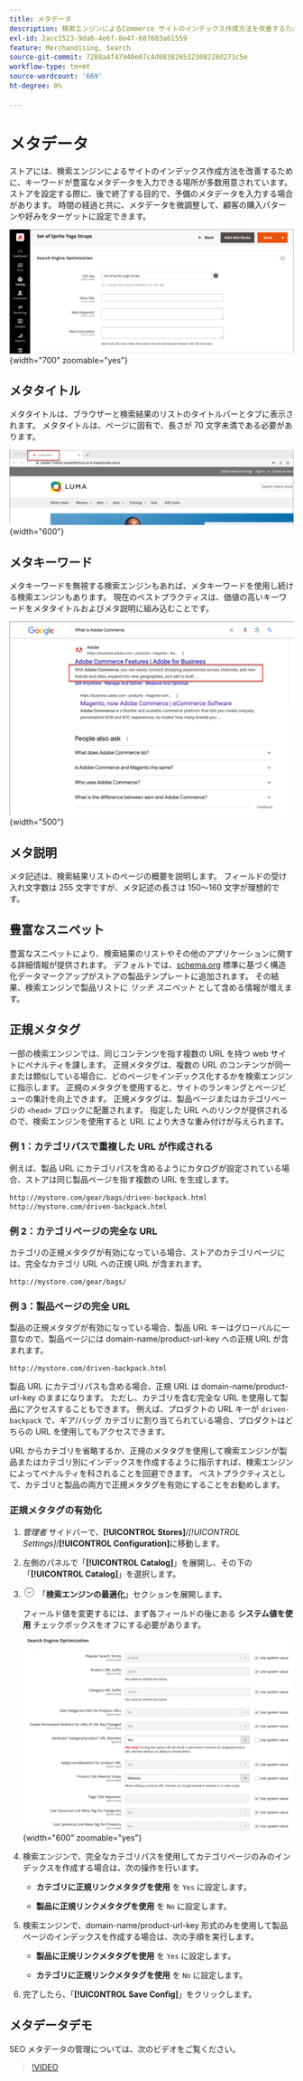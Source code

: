 ```yaml
---
title: メタデータ
description: 検索エンジンによるCommerce サイトのインデックス作成方法を改善するために、キーワードの多いメタデータを入力する方法について説明します。
exl-id: 2acc1523-9da6-4e6f-8e4f-607603a61559
feature: Merchandising, Search
source-git-commit: 7288a4f47940e07c4d083826532308228d271c5e
workflow-type: tm+mt
source-wordcount: '669'
ht-degree: 0%

---
```


# メタデータ

ストアには、検索エンジンによるサイトのインデックス作成方法を改善するために、キーワードが豊富なメタデータを入力できる場所が多数用意されています。 ストアを設定する際に、後で終了する目的で、予備のメタデータを入力する場合があります。 時間の経過と共に、メタデータを微調整して、顧客の購入パターンや好みをターゲットに設定できます。

![ 製品設定 – 検索エンジンの最適化 ](./assets/product-basic-settings-search-engine-optimization-yoga-strap.png){width="700" zoomable="yes"}

## メタタイトル

メタタイトルは、ブラウザーと検索結果のリストのタイトルバーとタブに表示されます。 メタタイトルは、ページに固有で、長さが 70 文字未満である必要があります。

![ ストアフロントの例 – メタタイトル ](./assets/storefront-home-page-meta-title.png){width="600"}

## メタキーワード

メタキーワードを無視する検索エンジンもあれば、メタキーワードを使用し続ける検索エンジンもあります。 現在のベストプラクティスは、価値の高いキーワードをメタタイトルおよびメタ説明に組み込むことです。

![Web ブラウザー検索 – メタキーワード ](./assets/storefront-meta-description.png){width="500"}

## メタ説明

メタ記述は、検索結果リストのページの概要を説明します。 フィールドの受け入れ文字数は 255 文字ですが、メタ記述の長さは 150～160 文字が理想的です。

## 豊富なスニペット

豊富なスニペットにより、検索結果のリストやその他のアプリケーションに関する詳細情報が提供されます。 デフォルトでは、[schema.org][1] 標準に基づく構造化データマークアップがストアの製品テンプレートに追加されます。 その結果、検索エンジンで製品リストに _リッチ スニペット_ として含める情報が増えます。

## 正規メタタグ

一部の検索エンジンでは、同じコンテンツを指す複数の URL を持つ web サイトにペナルティを課します。 正規メタタグは、複数の URL のコンテンツが同一または類似している場合に、どのページをインデックス化するかを検索エンジンに指示します。 正規のメタタグを使用すると、サイトのランキングとページビューの集計を向上できます。 正規メタタグは、製品ページまたはカテゴリページの `<head>` ブロックに配置されます。 指定した URL へのリンクが提供されるので、検索エンジンを使用すると URL により大きな重み付けが与えられます。

### 例 1：カテゴリパスで重複した URL が作成される

例えば、製品 URL にカテゴリパスを含めるようにカタログが設定されている場合、ストアは同じ製品ページを指す複数の URL を生成します。

    http://mystore.com/gear/bags/driven-backpack.html
    http://mystore.com/driven-backpack.html

### 例 2：カテゴリページの完全な URL

カテゴリの正規メタタグが有効になっている場合、ストアのカテゴリページには、完全なカテゴリ URL への正規 URL が含まれます。

    http://mystore.com/gear/bags/

### 例 3：製品ページの完全 URL

製品の正規メタタグが有効になっている場合、製品 URL キーはグローバルに一意なので、製品ページには domain-name/product-url-key への正規 URL が含まれます。

    http://mystore.com/driven-backpack.html

製品 URL にカテゴリパスも含める場合、正規 URL は domain-name/product-url-key のままになります。 ただし、カテゴリを含む完全な URL を使用して製品にアクセスすることもできます。 例えば、プロダクトの URL キーが `driven-backpack` で、ギア/バッグ カテゴリに割り当てられている場合、プロダクトはどちらの URL を使用してもアクセスできます。

URL からカテゴリを省略するか、正規のメタタグを使用して検索エンジンが製品またはカテゴリ別にインデックスを作成するように指示すれば、検索エンジンによってペナルティを科されることを回避できます。 ベストプラクティスとして、カテゴリと製品の両方で正規メタタグを有効にすることをお勧めします。

### 正規メタタグの有効化

1. _管理者_ サイドバーで、**[!UICONTROL Stores]**/_[!UICONTROL Settings]_/**[!UICONTROL Configuration]**&#x200B;に移動します。

1. 左側のパネルで「**[!UICONTROL Catalog]**」を展開し、その下の「**[!UICONTROL Catalog]**」を選択します。

1. ![ 拡張セレクター ](../assets/icon-display-expand.png) 「**検索エンジンの最適化**」セクションを展開します。

   フィールド値を変更するには、まず各フィールドの後にある **システム値を使用** チェックボックスをオフにする必要があります。

   ![ カタログ設定 – 検索エンジンの最適化 ](../configuration-reference/catalog/assets/catalog-search-engine-optimization.png){width="600" zoomable="yes"}

1. 検索エンジンで、完全なカテゴリパスを使用してカテゴリページのみのインデックスを作成する場合は、次の操作を行います。

   - **カテゴリに正規リンクメタタグを使用** を `Yes` に設定します。

   - **製品に正規リンクメタタグを使用** を `No` に設定します。

1. 検索エンジンで、domain-name/product-url-key 形式のみを使用して製品ページのインデックスを作成する場合は、次の手順を実行します。

   - **製品に正規リンクメタタグを使用** を `Yes` に設定します。

   - **カテゴリに正規リンクメタタグを使用** を `No` に設定します。

1. 完了したら、「**[!UICONTROL Save Config]**」をクリックします。

## メタデータデモ

SEO メタデータの管理については、次のビデオをご覧ください。

>[!VIDEO](https://video.tv.adobe.com/v/3410176?quality=12&learn=on&captions=jpn)

[1]: https://schema.org/
